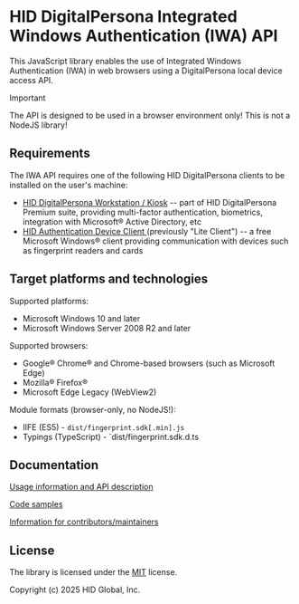 # HID DigitalPersona Integrated Windows Authentication (IWA) API

This JavaScript library enables the use of Integrated Windows Authentication (IWA) in web browsers using a DigitalPersona local device access API.

> [!IMPORTANT]
> The API is designed to be used in a browser environment only!
This is not a NodeJS library!

## Requirements

The IWA API requires one of the following HID DigitalPersona clients to be installed on the user's machine:

* [HID DigitalPersona Workstation / Kiosk](https://www.hidglobal.com/product-mix/digitalpersona) -- part of HID DigitalPersona Premium suite, providing multi-factor authentication, biometrics, integration with Microsoft® Active Directory, etc
* [HID Authentication Device Client ](https://digitalpersona.hidglobal.com/lite-client/) (previously "Lite Client") -- a free Microsoft Windows® client providing communication with devices such as fingerprint readers and cards

## Target platforms and technologies

Supported platforms:

* Microsoft Windows 10 and later
* Microsoft Windows Server 2008 R2 and later

Supported browsers:

* Google® Chrome®  and Chrome-based browsers (such as Microsoft Edge)
* Mozilla® Firefox®
* Microsoft Edge Legacy (WebView2)

Module formats (browser-only, no NodeJS!):

* IIFE (ES5) - `dist/fingerprint.sdk[.min].js`
* Typings (TypeScript) - `dist/fingerprint.sdk.d.ts

## Documentation

[Usage information and API description](./docs/usage/index.adoc)

[Code samples](samples)

[Information for contributors/maintainers](./docs/maintain/index.adoc)

## License

The library is licensed under the [MIT](./LICENSE) license.

Copyright (c) 2025 HID Global, Inc.

